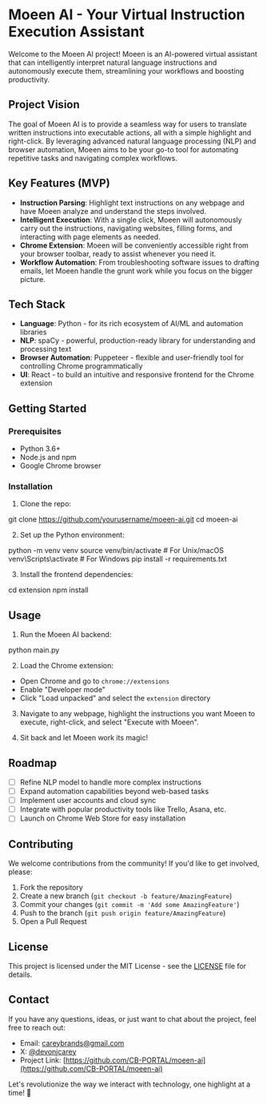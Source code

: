 # Moeen AI - Your Virtual Instruction Execution Assistant

Welcome to the Moeen AI project! Moeen is an AI-powered virtual assistant that can intelligently interpret natural language instructions and autonomously execute them, streamlining your workflows and boosting productivity.

## Project Vision

The goal of Moeen AI is to provide a seamless way for users to translate written instructions into executable actions, all with a simple highlight and right-click. By leveraging advanced natural language processing (NLP) and browser automation, Moeen aims to be your go-to tool for automating repetitive tasks and navigating complex workflows.

## Key Features (MVP)

- **Instruction Parsing**: Highlight text instructions on any webpage and have Moeen analyze and understand the steps involved.
- **Intelligent Execution**: With a single click, Moeen will autonomously carry out the instructions, navigating websites, filling forms, and interacting with page elements as needed.  
- **Chrome Extension**: Moeen will be conveniently accessible right from your browser toolbar, ready to assist whenever you need it.
- **Workflow Automation**: From troubleshooting software issues to drafting emails, let Moeen handle the grunt work while you focus on the bigger picture.

## Tech Stack

- **Language**: Python - for its rich ecosystem of AI/ML and automation libraries
- **NLP**: spaCy - powerful, production-ready library for understanding and processing text
- **Browser Automation**: Puppeteer - flexible and user-friendly tool for controlling Chrome programmatically 
- **UI**: React - to build an intuitive and responsive frontend for the Chrome extension

## Getting Started

### Prerequisites

- Python 3.6+
- Node.js and npm
- Google Chrome browser

### Installation

1. Clone the repo:
   
git clone https://github.com/yourusername/moeen-ai.git
cd moeen-ai

2. Set up the Python environment:

python -m venv venv
source venv/bin/activate  # For Unix/macOS
venv\Scripts\activate  # For Windows
pip install -r requirements.txt

3. Install the frontend dependencies:

cd extension
npm install

## Usage

1. Run the Moeen AI backend:

python main.py

2. Load the Chrome extension:
- Open Chrome and go to `chrome://extensions`
- Enable "Developer mode" 
- Click "Load unpacked" and select the `extension` directory

3. Navigate to any webpage, highlight the instructions you want Moeen to execute, right-click, and select "Execute with Moeen".

4. Sit back and let Moeen work its magic!

## Roadmap

- [ ] Refine NLP model to handle more complex instructions
- [ ] Expand automation capabilities beyond web-based tasks  
- [ ] Implement user accounts and cloud sync
- [ ] Integrate with popular productivity tools like Trello, Asana, etc.
- [ ] Launch on Chrome Web Store for easy installation

## Contributing

We welcome contributions from the community! If you'd like to get involved, please:

1. Fork the repository
2. Create a new branch (`git checkout -b feature/AmazingFeature`)
3. Commit your changes (`git commit -m 'Add some AmazingFeature'`)
4. Push to the branch (`git push origin feature/AmazingFeature`)
5. Open a Pull Request

## License

This project is licensed under the MIT License - see the [LICENSE](LICENSE) file for details.

## Contact

If you have any questions, ideas, or just want to chat about the project, feel free to reach out:

- Email: careybrands@gmail.com
- X: [@devonjcarey](https://x.com/devonjcarey)
- Project Link: [https://github.com/CB-PORTAL/moeen-ai](https://github.com/CB-PORTAL/moeen-ai)

Let's revolutionize the way we interact with technology, one highlight at a time! 🚀
